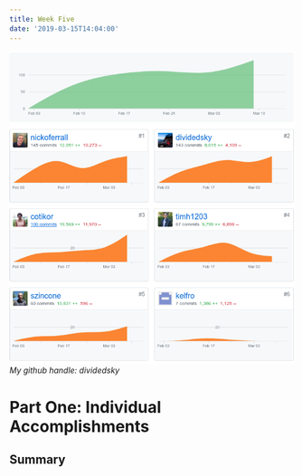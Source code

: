 ```yaml
---
title: Week Five
date: '2019-03-15T14:04:00'
---
```


![Contributions](./contributions.png)
*My github handle: dividedsky*

# Part One: Individual Accomplishments
## Summary
